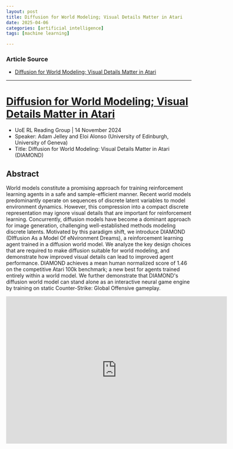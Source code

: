```yaml
---
layout: post
title: Diffusion for World Modeling; Visual Details Matter in Atari
date: 2025-04-06
categories: [artificial intelligence]
tags: [machine learning]

---
```


### Article Source


* [Diffusion for World Modeling; Visual Details Matter in Atari](https://www.youtube.com/watch?v=fOF0By6fOWw)

---


# [Diffusion for World Modeling; Visual Details Matter in Atari](https://www.youtube.com/watch?v=fOF0By6fOWw)

* UoE RL Reading Group | 14 November 2024
* Speaker: Adam Jelley and Eloi Alonso (University of Edinburgh, University of Geneva)
* Title: Diffusion for World Modeling: Visual Details Matter in Atari (DIAMOND)


## Abstract

World models constitute a promising approach for training reinforcement learning agents in a safe and sample-efficient manner. Recent world models predominantly operate on sequences of discrete latent variables to model environment dynamics. However, this compression into a compact discrete representation may ignore visual details that are important for reinforcement learning. Concurrently, diffusion models have become a dominant approach for image generation, challenging well-established methods modeling discrete latents. Motivated by this paradigm shift, we introduce DIAMOND (DIffusion As a Model Of eNvironment Dreams), a reinforcement learning agent trained in a diffusion world model. We analyze the key design choices that are required to make diffusion suitable for world modeling, and demonstrate how improved visual details can lead to improved agent performance. DIAMOND achieves a mean human normalized score of 1.46 on the competitive Atari 100k benchmark; a new best for agents trained entirely within a world model. We further demonstrate that DIAMOND's diffusion world model can stand alone as an interactive neural game engine by training on static Counter-Strike: Global Offensive gameplay.


<iframe width="600" height="400" src="https://www.youtube.com/embed/fOF0By6fOWw?si=CIXTfY88LQ651Rgp" title="YouTube video player" frameborder="0" allow="accelerometer; autoplay; clipboard-write; encrypted-media; gyroscope; picture-in-picture; web-share" referrerpolicy="strict-origin-when-cross-origin" allowfullscreen></iframe>



